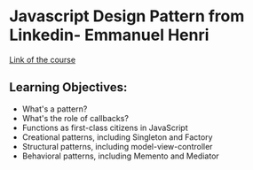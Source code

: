 # Javascript Design Pattern from Linkedin- Emmanuel Henri

[Link of the course](https://www.linkedin.com/learning/javascript-pattern)

## Learning Objectives:

- What's a pattern?
- What's the role of callbacks?
- Functions as first-class citizens in JavaScript
- Creational patterns, including Singleton and Factory
- Structural patterns, including model-view-controller
- Behavioral patterns, including Memento and Mediator